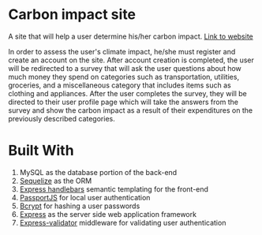 # Carbon impact site
A site that will help a user determine his/her carbon impact.  [Link to website](https://cryptic-harbor-25365.herokuapp.com/)

In order to assess the user's climate impact, he/she must register and create an account on the site.  After account creation is completed, the user will be redirected to a survey that will ask the user questions about how much money they spend on categories such as transportation, utilities, groceries, and a miscellaneous category that includes items such as clothing and appliances.  After the user completes the survey, they will be directed to their user profile page which will take the answers from the survey and show the carbon impact as a result of their expenditures on the previously described categories.

# Built With
1.  MySQL as the database portion of the back-end
2.  [Sequelize](https://www.npmjs.com/package/sequelize) as the ORM
3.  [Express handlebars](https://www.npmjs.com/package/express-handlebars) semantic templating for the front-end
4.  [PassportJS](http://passportjs.org/) for local user authentication
5.  [Bcrypt](https://www.npmjs.com/package/bcrypt) for hashing a user passwords
6.  [Express](https://expressjs.com/) as the server side web application framework
7.  [Express-validator](https://www.npmjs.com/package/express-validator) middleware for validating user authentication
